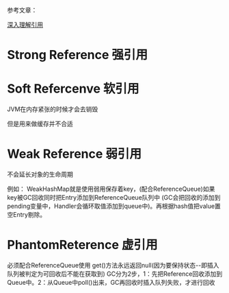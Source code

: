 
参考文章：

[深入理解引用](https://blog.csdn.net/xlinsist/article/details/57089288)

# Strong Reference 强引用

# Soft Refercenve 软引用

JVM在内存紧张的时候才会去销毁

但是用来做缓存并不合适

# Weak Reference 弱引用

不会延长对象的生命周期

例如：
WeakHashMap就是使用弱用保存着key，(配合ReferenceQueue)如果key被GC回收同时把Entry添加到ReferenceQueue队列中
	(GC会把回收的添加到pending变量中，Handler会循环取值添加到queue中)。再根据hash值把value置空Entry剔除。

# PhantomReterence 虚引用

必须配合ReferenceQueue使用
get()方法永远返回null(因为要保持状态--即插入队列被判定为可回收后不能在获取到)
GC分为2步，1：先把Reference回收添加到Queue中。2：从Queue中poll()出来，GC再回收时插入队列失败，才进行回收









